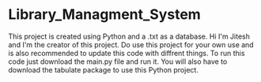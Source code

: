 # Library_Managment_System
This project is created using Python and a .txt as a database.
Hi I'm Jitesh and I'm the creator of this project. Do use this project for your own use and is also recommended to update this code with diffrent things. To run this code just download the main.py file and run it.
You will also have to download the tabulate package to use this Python project.
